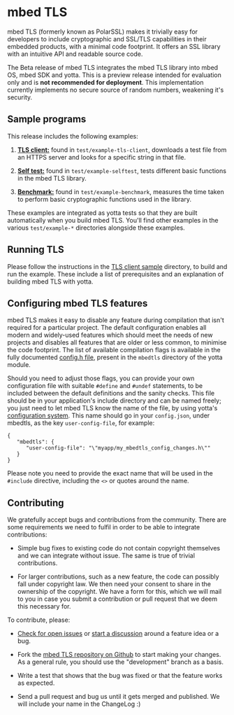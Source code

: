 # mbed TLS

mbed TLS (formerly known as PolarSSL) makes it trivially easy for developers to include cryptographic and SSL/TLS capabilities in their embedded products, with a minimal code footprint. It offers an SSL library with an intuitive API and readable source code.

The Beta release of mbed TLS integrates the mbed TLS library into mbed OS, mbed SDK and yotta. This is a preview release intended for evaluation only and is **not recommended for deployment**. This implementation currently implements no secure source of random numbers, weakening it's security.

## Sample programs

This release includes the following examples:

1. [**TLS client:**](https://github.com/ARMmbed/mbedtls/blob/development/yotta/data/example-tls-client) found in `test/example-tls-client`, downloads a test file from an HTTPS server and looks for a specific string in that file.

2. [**Self test:**](https://github.com/ARMmbed/mbedtls/blob/development/yotta/data/example-selftest) found in `test/example-selftest`, tests different basic functions in the mbed TLS library.

3. [**Benchmark:**](https://github.com/ARMmbed/mbedtls/blob/development/yotta/data/example-benchmark) found in `test/example-benchmark`, measures the time taken to perform basic cryptographic functions used in the library.

These examples are integrated as yotta tests so that they are built automatically when you build mbed TLS. You'll find other examples in the various `test/example-*` directories alongside these examples.

## Running TLS

Please follow the instructions in the [TLS client sample](https://github.com/ARMmbed/mbedtls/blob/development/yotta/data/example-tls-client) directory, to build and run the example. These include a list of prerequisites and an explanation of building mbed TLS with yotta.

## Configuring mbed TLS features

mbed TLS makes it easy to disable any feature during compilation that isn't required for a particular project. The default configuration enables all modern and widely-used features which should meet the needs of new projects and disables all features that are older or less common, to minimise the code footprint. The list of available compilation flags is available in the fully documented [config.h file](https://github.com/ARMmbed/mbedtls/blob/development/include/mbedtls/config.h), present in the `mbedtls` directory of the yotta module.

Should you need to adjust those flags, you can provide your own configuration file with suitable `#define` and `#undef` statements, to be included between the default definitions and the sanity checks. This file should be in your application's include directory and can be named freely; you just need to let mbed TLS know the name of the file, by using yotta's [configuration system](http://docs.yottabuild.org/reference/config.html). This name should go in your `config.json`, under mbedtls, as the key `user-config-file`, for example:

    {
       "mbedtls": {
          "user-config-file": "\"myapp/my_mbedtls_config_changes.h\""
       }
    }

Please note you need to provide the exact name that will be used in the `#include` directive, including the `<>` or quotes around the name.

## Contributing

We gratefully accept bugs and contributions from the community. There are some requirements we need to fulfil in order to be able to integrate contributions:

* Simple bug fixes to existing code do not contain copyright themselves and we can integrate without issue. The same is true of trivial contributions.

* For larger contributions, such as a new feature, the code can possibly fall under copyright law. We then need your consent to share in the ownership of the copyright. We have a form for this, which we will mail to you in case you submit a contribution or pull request that we deem this necessary for.

To contribute, please:

* [Check for open issues](https://github.com/ARMmbed/mbedtls/issues) or [start a discussion](https://tls.mbed.org/discussions) around a feature idea or a bug.

* Fork the [mbed TLS repository on Github](https://github.com/ARMmbed/mbedtls) to start making your changes. As a general rule, you should use the "development" branch as a basis.

* Write a test that shows that the bug was fixed or that the feature works as expected.

* Send a pull request and bug us until it gets merged and published. We will include your name in the ChangeLog :)
